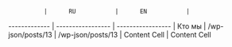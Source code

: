               |      RU           |      EN           |    
------------- | ----------------- | ----------------- |
Кто мы        | /wp-json/posts/13 | /wp-json/posts/13 |
Content Cell  | Content Cell